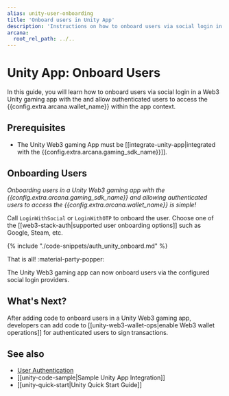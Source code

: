 ```yaml
---
alias: unity-user-onboarding
title: 'Onboard users in Unity App'
description: 'Instructions on how to onboard users via social login in a Web3 Unity gaming app with the Arcana Auth Gaming SDK.'
arcana:
  root_rel_path: ../..
---
```


# Unity App: Onboard Users

In this guide, you will learn how to onboard users via social login in a Web3 Unity gaming app with the []({{page.meta.arcana.root_rel_path}}/concepts/authsdk.md) and allow authenticated users to access the {{config.extra.arcana.wallet_name}} within the app context.

<!-- 
[Try Auth Example :material-rocket-launch:](https://9mt0h4.csb.app/){ .md-button .md-button--primary}
-->

## Prerequisites

* The Unity Web3 gaming App must be [[integrate-unity-app|integrated with the {{config.extra.arcana.gaming_sdk_name}}]].

## Onboarding Users

*Onboarding users in a Unity Web3 gaming app with the {{config.extra.arcana.gaming_sdk_name}} and allowing authenticated users to access the {{config.extra.arcana.wallet_name}} is simple!*

Call `LoginWithSocial` or `LoginWithOTP` to onboard the user. Choose one of the [[web3-stack-auth|supported user onboarding options]] such as Google, Steam, etc. 

{% include "./code-snippets/auth_unity_onboard.md" %}

That is all! :material-party-popper:

The Unity Web3 gaming app can now onboard users via the configured social login providers. 

## What's Next?

After adding code to onboard users in a Unity Web3 gaming app, developers can add code to [[unity-web3-wallet-ops|enable Web3 wallet operations]] for authenticated users to sign transactions.

## See also

* [User Authentication]({{page.meta.arcana.root_rel_path}}/concepts/authtype/arcanaauth.md)
* [[unity-code-sample|Sample Unity App Integration]]
* [[unity-quick-start|Unity Quick Start Guide]]
